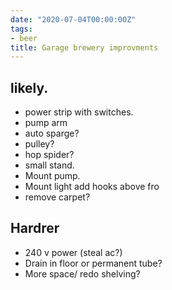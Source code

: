 ```yaml
---
date: "2020-07-04T00:00:00Z"
tags:
- beer
title: Garage brewery improvments
---
```

## likely.
- power strip with switches.
- pump arm
- auto sparge?
- pulley? 
- hop spider?
- small stand.
- Mount pump. 
- Mount light add hooks above fro
- remove carpet?

## Hardrer
- 240 v power (steal ac?)
- Drain in floor or permanent tube? 
- More space/ redo shelving?